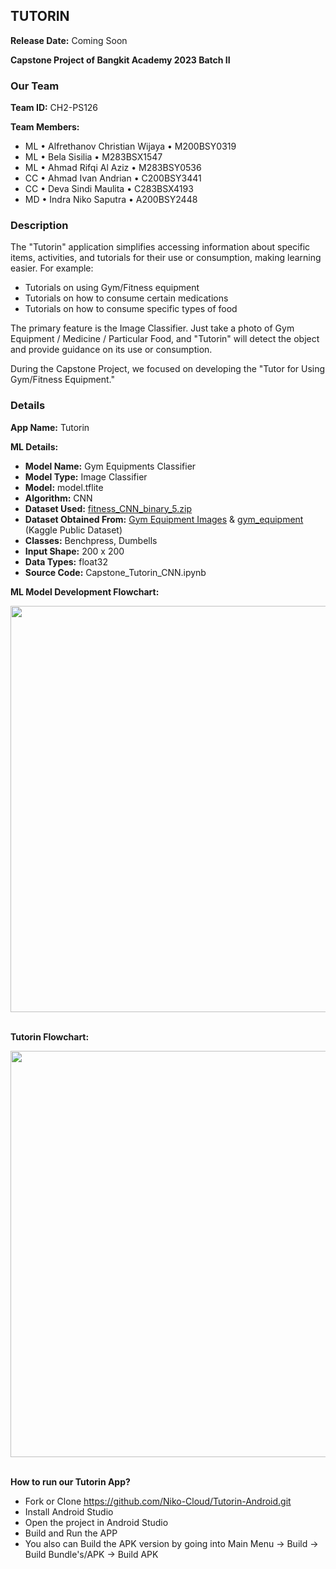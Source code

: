 ## TUTORIN

**Release Date:** Coming Soon

**Capstone Project of Bangkit Academy 2023 Batch II**

### Our Team
**Team ID:** CH2-PS126

**Team Members:**
- ML  •  Alfrethanov Christian Wijaya  •  M200BSY0319
- ML  •  Bela Sisilia  •  M283BSX1547
- ML  •  Ahmad Rifqi Al Aziz  •  M283BSY0536
- CC  •  Ahmad Ivan Andrian  •  C200BSY3441
- CC  •  Deva Sindi Maulita  •  C283BSX4193
- MD  •  Indra Niko Saputra  •  A200BSY2448

### Description
The "Tutorin" application simplifies accessing information about specific items, activities, and tutorials for their use or consumption, making learning easier. For example:
- Tutorials on using Gym/Fitness equipment
- Tutorials on how to consume certain medications
- Tutorials on how to consume specific types of food

The primary feature is the Image Classifier. Just take a photo of Gym Equipment / Medicine / Particular Food, and "Tutorin" will detect the object and provide guidance on its use or consumption.

During the Capstone Project, we focused on developing the "Tutor for Using Gym/Fitness Equipment."

### Details
**App Name:** Tutorin

**ML Details:**
- **Model Name:** Gym Equipments Classifier
- **Model Type:** Image Classifier
- **Model:** model.tflite
- **Algorithm:** CNN
- **Dataset Used:** <a href="https://drive.google.com/file/d/1MY8Rwjbhqpo7i9OaTn_3XWv-A62qtVYh/view?usp=sharing" target="_blank">fitness_CNN_binary_5.zip</a>
- **Dataset Obtained From:** <a href="https://www.kaggle.com/datasets/rifqilukmansyah381/gym-equipment-image/data" target="_blank">Gym Equipment Images</a> & <a href="https://www.kaggle.com/datasets/dutt2302/gym-equipment/data" target="blank_">gym_equipment</a> (Kaggle Public Dataset)
- **Classes:** Benchpress, Dumbells
- **Input Shape:** 200 x 200
- **Data Types:** float32
- **Source Code:** Capstone_Tutorin_CNN.ipynb

**ML Model Development Flowchart:**
<div style ="display:flex;">
  <img src="https://drive.google.com/uc?id=1MwIf_7hEAAUYkxy6bUZ-RuvK3uAyNwka" style="width:650px"/>
</div>

<br>

**Tutorin Flowchart:**
<div style ="display:flex;">
  <img src="https://drive.google.com/uc?id=1KopB8dUyVeZnnwyLU6DktdNIBj-HcuHg" style="width:650px"/>
</div>

<br>

**How to run our Tutorin App?**
- Fork or Clone https://github.com/Niko-Cloud/Tutorin-Android.git
- Install Android Studio
- Open the project in Android Studio
- Build and Run the APP
- You also can Build the APK version by going into Main Menu -> Build -> Build Bundle's/APK -> Build APK
